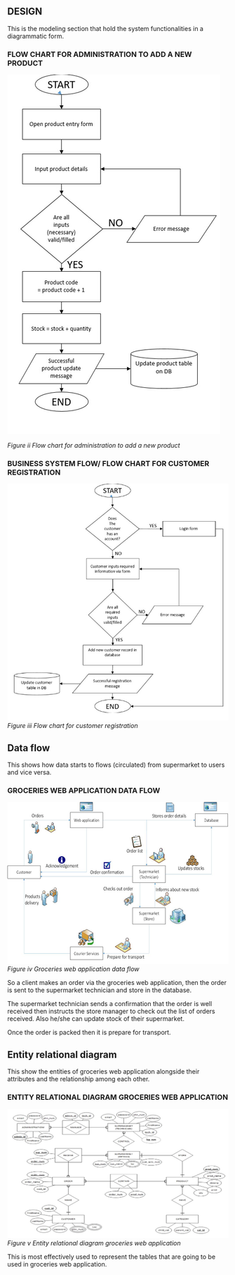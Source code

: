 ## DESIGN

This is the modeling section that hold the system functionalities in a diagrammatic form.

### FLOW CHART FOR ADMINISTRATION TO ADD A NEW PRODUCT

![DESIGN/FlowChart.png](Design/FlowChart.png)

_Figure ii Flow chart for administration to add a new product_

### BUSINESS SYSTEM FLOW/ FLOW CHART FOR CUSTOMER REGISTRATION

![DESIGN/BusinessFlowDiagram.png](Design/BusinessFlowDiagram.png)
_Figure iii Flow chart for customer registration_

## Data flow

This shows how data starts to flows (circulated) from supermarket to users and vice versa.

### GROCERIES WEB APPLICATION DATA FLOW

![DESIGN/DFD.png](Design/DFD.png)
_Figure iv Groceries web application data flow_

So a client makes an order via the groceries web application, then the order is sent to the supermarket technician and store in the database.

The supermarket technician sends a confirmation that the order is well received then instructs the store manager to check out the list of orders received. Also he/she can update stock of their supermarket.

Once the order is packed then it is prepare for transport.

## Entity relational diagram

This show the entities of groceries web application alongside their attributes and the relationship among each other.

### ENTITY RELATIONAL DIAGRAM GROCERIES WEB APPLICATION

![DESIGN/ERD.png](Design/ERD.png)
_Figure v Entity relational diagram groceries web application_

This is most effectively used to represent the tables that are going to be used in groceries web application.
